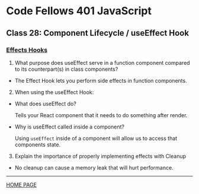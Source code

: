 # Code Fellows 401 JavaScript

## Class 28: Component Lifecycle / useEffect Hook

### [Effects Hooks](https://reactjs.org/docs/hooks-effect.html)

1. What purpose does useEffect serve in a function component compared to its counterpart(s) in class components?

- The Effect Hook lets you perform side effects in function components.

2. When using the useEffect Hook:

- What does useEffect do?

  Tells your React component that it needs to do something after render.

- Why is useEffect called inside a component?

  Using `useEffect` inside of a component will allow us to access that components state.

3. Explain the importance of properly implementing effects with Cleanup

- No cleanup can cause a memory leak that will hurt performance.

---

[HOME PAGE](https://getullrichordietrying.github.io/reading-notes/)
